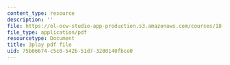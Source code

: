 ```yaml
---
content_type: resource
description: ''
file: https://ol-ocw-studio-app-production.s3.amazonaws.com/courses/18-06sc-linear-algebra-fall-2011/75b06674c5c0542b51d73280140fbce0_OsHY7ycgbaE.pdf
file_type: application/pdf
resourcetype: Document
title: 3play pdf file
uid: 75b06674-c5c0-542b-51d7-3280140fbce0
---
```

